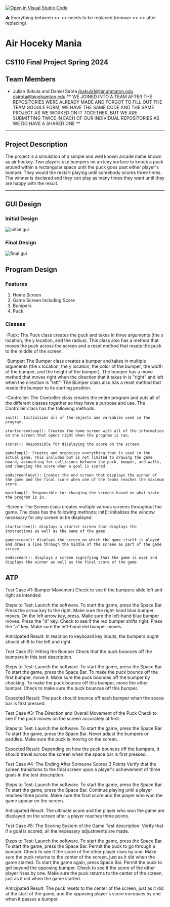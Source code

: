 [![Open in Visual Studio Code](https://classroom.github.com/assets/open-in-vscode-718a45dd9cf7e7f842a935f5ebbe5719a5e09af4491e668f4dbf3b35d5cca122.svg)](https://classroom.github.com/online_ide?assignment_repo_id=14588486&assignment_repo_type=AssignmentRepo)

:warning: Everything between << >> needs to be replaced (remove << >> after replacing)

# Air Hoceky Mania
## CS110 Final Project Spring 2024

## Team Members

- Julian Bakula and Daniel Sirota 
jbakula1@binghmaton.edu
dsirota@binghamton.edu
** WE JOINED INTO A TEAM AFTER THE REPOSITORIES WERE ALREADY MADE AND FORGOT TO FILL OUT THE TEAM GOOGLE FORM, WE HAVE THE SAME CODE AND THE SAME PROJECT AS WE WORKED ON IT TOGETHER, BUT WE ARE SUBMITTING TWICE IN EACH OF OUR INDIVIDUAL REPOSITORIES AS WE DO HAVE A SHARED ONE **

***

## Project Description

The project is a simulation of a simple and well known arcade name known as air hockey. Two players use bumpers on an icey surface to knock a puck around within a rectangular space until the puck goes past either player's bumper. They would the restart playing until somebody scores three times. The winner is declared and they can play as many times they want until they are happy with the result.

***    

## GUI Design

### Initial Design

![initial gui](assets/Original_Drawing.png)

### Final Design

![final gui](assets/Running_Program.png)

## Program Design

### Features

1. Home Screen
2. Game Screen Including Score
3. Bumpers
4. Puck

### Classes

-Puck: The Puck class creates the puck and takes in three arguments (the x location, the y location, and the radius). This class also has a method that moves the puck across the screen and a reset method that resets the puck to the middle of the screen.

-Bumper: The Bumper class creates a bumper and takes in multiple arguments (the x location, the y location, the color of the bumper, the width of the bumper, and the height of the bumper). The bumper has a move method that moves right when the direction that it takes in is "right" and left when the direction is "left". The Bumper class also has a reset method that resets the bumper to its starting position.

-Controller: The Controller class creates the entire program and puts all of the different classes together so they have a purpose and use. The Controller class has the following methods:

    init(): Initializes all of the objects and variables used in the program.

    startscreenloop(): Creates the home screen with all of the information on the screen that opens right when the program is ran.

    score(): Responsible for displaying the score on the screen.

    gameloop(): Creates and organizes everything that is used in the actual game. This includes but is not limited to drawing the game board, accounting for collisions between the puck, bumper, and walls, and changing the score when a goal is scored.

    endscreenloop(): Creates the end screen that displays the winner of the game and the final score when one of the teams reaches the maximum score.

    mainloop(): Responsible for changing the screens based on what state the program is in.

-Screen: The Screen class creates multiple various screens throughout the game. The class has the following methods:
    init(): initializes the window necessary for any screen to be displayed

    startscreen(): displays a starter screen that displays the instructions as well as the name of the game

    gamescreen(): displays the screen on which the game itself is played and draws a line through the middle of the screen as part of the game screen

    endscreen(): displays a screen signifying that the game is over and displays the winner as well as the final score of the game


## ATP

Test Case #1: Bumper Movement 
Check to see if the bumpers slide left and right as intended.


Steps to Test: Launch the software. To start the game, press the Space Bar. Press the arrow key to the right. Make sure the right-hand blue bumper moves. On the left arrow key, press. Make sure the left-hand blue bumper moves. Press the "d" key. Check to see if the red bumper shifts right. Press the "a" key. Make sure the left-hand red bumper moves.


Anticipated Result: In reaction to keyboard key inputs, the bumpers ought should shift to the left and right.


Test Case #2: Hitting the Bumper
Check that the puck bounces off the bumpers in this test description.

Steps to Test: Launch the software. To start the game, press the Space Bar. To start the game, press the Space Bar. To make the puck bounce off the first bumper, move it. Make sure the puck bounces off the bumper by checking. To make the puck bounce off this bumper, move the other bumper. Check to make sure the puck bounces off this bumper.

Expected Result: The puck should bounce off each bumper when the space bar is first pressed.


Test Case #3: The Direction and Overall Movement of the Puck
Check to see if the puck moves on the screen accurately at first.

Steps to Test: Launch the software. To start the game, press the Space Bar. To start the game, press the Space Bar. Never adjust the bumpers or paddles. Make sure the puck is moving on the screen.

Expected Result: Depending on how the puck bounces off the bumpers, it should travel across the screen when the space bar is first pressed.


Test Case #4: The Ending After Someone Scores 3 Points
Verify that the screen transitions to the final screen upon a player's achievement of three goals in the test description.

Steps to Test: Launch the software. To start the game, press the Space Bar. To start the game, press the Space Bar. Continue playing until a player reaches three points. Make sure the final score and the player who won the game appear on the screen.

Anticipated Result: The ultimate score and the player who won the game are displayed on the screen after a player reaches three points.


Test Case #5: The Scoring System of the Game
Test description: Verify that if a goal is scored, all the necessary adjustments are made.

Steps to Test: Launch the software. To start the game, press the Space Bar. To start the game, press the Space Bar. Permit the puck to go through a bumper. Check to see if the score of the other player rises by one. Make sure the puck returns to the center of the screen, just as it did when the game started. To start the game again, press Space Bar. Permit the puck to get beyond the opposing bumper. Check to see if the score of the other player rises by one. Make sure the puck returns to the center of the screen, just as it did when the game started.

Anticipated Result: The puck resets to the center of the screen, just as it did at the start of the game, and the opposing player's score increases by one when it passes a bumper.
